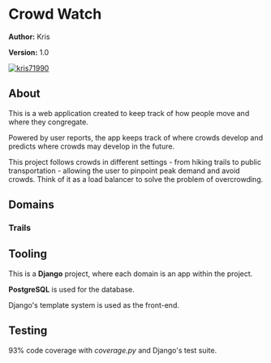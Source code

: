 # Crowd Watch

**Author:** Kris

**Version:** 1.0

[![kris71990](https://circleci.com/gh/kris71990/crowd-watch/tree/master.svg?style=shield)](https://github.com/kris71990/crowd-watch/?branch=master)

## About

This is a web application created to keep track of how people move and where they congregate.

Powered by user reports, the app keeps track of where crowds develop and predicts where crowds may develop in the future. 

This project follows crowds in different settings - from hiking trails to public transportation - allowing the user to pinpoint peak demand and avoid crowds. Think of it as a load balancer to solve the problem of overcrowding.

## Domains

### Trails


## Tooling
This is a **Django** project, where each domain is an app within the project.

**PostgreSQL** is used for the database.

Django's template system is used as the front-end.

## Testing
93% code coverage with *coverage.py* and Django's test suite.

